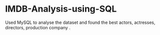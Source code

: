 # IMDB-Analysis-using-SQL
Used MySQL to analyse the dataset and found the best actors, actresses, directors, production company .
